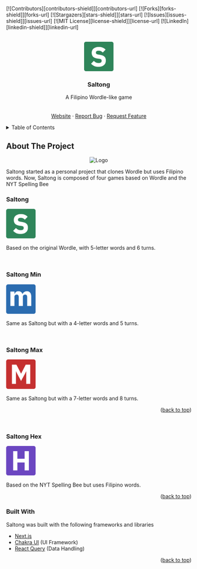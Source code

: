 <div id="top"></div>
<!--
*** Thanks for checking out the Best-README-Template. If you have a suggestion
*** that would make this better, please fork the repo and create a pull request
*** or simply open an issue with the tag "enhancement".
*** Don't forget to give the project a star!
*** Thanks again! Now go create something AMAZING! :D
-->

<!-- PROJECT SHIELDS -->
<!--
*** I'm using markdown "reference style" links for readability.
*** Reference links are enclosed in brackets [ ] instead of parentheses ( ).
*** See the bottom of this document for the declaration of the reference variables
*** for contributors-url, forks-url, etc. This is an optional, concise syntax you may use.
*** https://www.markdownguide.org/basic-syntax/#reference-style-links
-->
[![Contributors][contributors-shield]][contributors-url]
[![Forks][forks-shield]][forks-url]
[![Stargazers][stars-shield]][stars-url]
[![Issues][issues-shield]][issues-url]
[![MIT License][license-shield]][license-url]
[![LinkedIn][linkedin-shield]][linkedin-url]

<!-- PROJECT LOGO -->
<br />
<div align="center">
  <a href="https://github.com/carldegs/saltong">
    <img src="public/icon-192.png" alt="Logo" width="80" height="80">
  </a>

  <h3 align="center">Saltong</h3>

  <p align="center">
    A Filipino Wordle-like game
    <br />
    <br />
    <br />
    <a href="https://saltong.carldegs.com">Website</a>
    ·
    <a href="https://github.com/carldegs/saltong/issues">Report Bug</a>
    ·
    <a href="https://github.com/carldegs/saltong/issues">Request Feature</a>
  </p>
</div>

<!-- TABLE OF CONTENTS -->
<details>
  <summary>Table of Contents</summary>
  <ol>
    <li>
      <a href="#about-the-project">About The Project</a>
      <ul>
        <li><a href="#built-with">Built With</a></li>
      </ul>
    </li>
    <li>
      <a href="#getting-started">Getting Started</a>
      <ul>
        <li><a href="#prerequisites">Prerequisites</a></li>
        <li><a href="#installation">Installation</a></li>
      </ul>
    </li>
    <li><a href="#usage">Usage</a></li>
    <li><a href="#roadmap">Roadmap</a></li>
    <li><a href="#contributing">Contributing</a></li>
    <li><a href="#license">License</a></li>
    <li><a href="#contact">Contact</a></li>
    <li><a href="#acknowledgments">Acknowledgments</a></li>
  </ol>
</details>

<!-- ABOUT THE PROJECT -->
## About The Project

<div align="center">
  <img src="https://i.imgur.com/xDz0jAw.jpg" alt="Logo" width="180" >
</div>

Saltong started as a personal project that clones Wordle but uses Filipino words. Now, Saltong is composed of four games based on Wordle and the NYT Spelling Bee

### Saltong
<a href="saltong.carldegs.com">
  <img src="public/icon-192.png" alt="Logo" width="80" height="80">
</a>

Based on the original Wordle, with 5-letter words and 6 turns.

<br/>

### Saltong Min
<a href="https://github.com/carldegs/saltong">
  <img src="public/mini.png" alt="Logo" width="80" height="80">
</a>

Same as Saltong but with a 4-letter words and 5 turns.

<br/>

### Saltong Max
<a href="https://github.com/carldegs/saltong">
  <img src="public/max.png" alt="Logo" width="80" height="80">
</a>

Same as Saltong but with a 7-letter words and 8 turns.
<p align="right">(<a href="#top">back to top</a>)</p>

<br/>

### Saltong Hex
<a href="https://github.com/carldegs/saltong">
  <img src="public/hex.png" alt="Logo" width="80" height="80">
</a>

Based on the NYT Spelling Bee but uses Filipino words.


<p align="right">(<a href="#top">back to top</a>)</p>

### Built With

Saltong was built with the following frameworks and libraries

* [Next.js](https://nextjs.org/)
* [Chakra UI](https://chakra-ui.com/) (UI Framework)
* [React Query](https://react-query.tanstack.com/) (Data Handling)

<p align="right">(<a href="#top">back to top</a>)</p>

